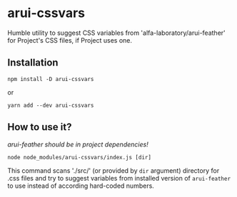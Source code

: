 arui-cssvars
============

Humble utility to suggest CSS variables from 'alfa-laboratory/arui-feather' for Project's CSS
files, if Project uses one.

Installation
------------

```
npm install -D arui-cssvars
```
or
```
yarn add --dev arui-cssvars
```

How to use it?
--------------

*arui-feather should be in project dependencies!*

`node node_modules/arui-cssvars/index.js [dir]`

This command scans './src/' (or provided by `dir` argument) directory for .css files and try to suggest variables
from installed version of `arui-feather` to use instead of according hard-coded numbers.

